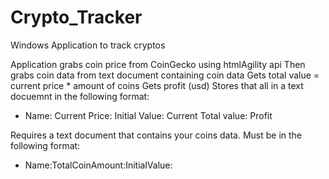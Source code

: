 # Crypto_Tracker
Windows Application to track cryptos

Application grabs coin price from CoinGecko using htmlAgility api
Then grabs coin data from text document containing coin data
Gets total value = current price * amount of coins
Gets profit (usd)
Stores that all in a text docuemnt in the following format:
 - Name: Current Price: Initial Value: Current Total value: Profit

Requires a text document that contains your coins data. Must be in the following format:
 - Name:TotalCoinAmount:InitialValue:
